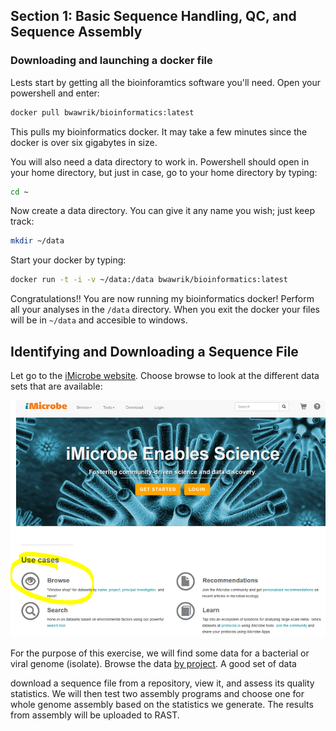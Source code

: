 ## Section 1: Basic Sequence Handling, QC, and Sequence Assembly

### Downloading and launching a docker file

Lests start by getting all the bioinforamtics software you'll need.  Open your powershell and enter:

```sh
docker pull bwawrik/bioinformatics:latest
```

This pulls my bioinformatics docker.  It may take a few minutes since the docker is over six gigabytes in size.

You will also need a data directory to work in.  Powershell should open in your home directory, but just in case, go to your home directory by typing:

```sh
cd ~
```

Now create a data directory.  You can give it any name you wish; just keep track:

```sh
mkdir ~/data
```

Start your docker by typing:

```sh
docker run -t -i -v ~/data:/data bwawrik/bioinformatics:latest
```

Congratulations!! You are now running my bioinformatics docker! Perform all your analyses in the `/data` directory. When you exit the docker your files will be in `~/data` and accesible to windows.


## Identifying and Downloading a Sequence File

Let go to the [iMicrobe website](https://www.imicrobe.us/). Choose browse to look at the different data sets that are available:

![choose browse on imicrobe](https://github.com/OUGenomics/Bioinformatics-ARET-July2018/blob/master/images/imicrobe_home.PNG)

For the purpose of this exercise, we will find some data for a bacterial or viral genome (isolate).  Browse the data [by project](https://www.imicrobe.us/#projects).  A good set of data














download a sequence file from a repository, view it, and assess its quality statistics. We will then test two assembly programs and choose one for whole genome assembly based on the statistics we generate. The results from assembly will be uploaded to RAST.

